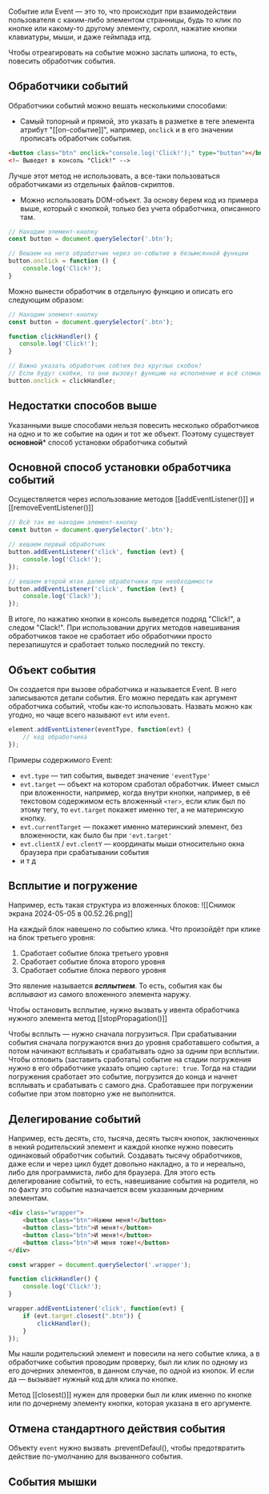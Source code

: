 ```table-of-contents
```
Событие или Event — это то, что происходит при взаимодействии пользователя с каким-либо элементом странницы, будь то клик по кнопке или какому-то другому элементу, скролл, нажатие кнопки клавиатуры, мыши, и даже геймпада итд.

Чтобы отреагировать на событие можно заслать шпиона, то есть, повесить обработчик события.

## Обработчики событий
Обработчики событий можно вешать несколькими способами:
- Самый топорный и прямой, это указать в разметке в теге элемента атрибут "[[on-событие]]", например, `onclick` и в его значении прописать обработчик события.
```html
<button class="btn" onclick="console.log('Click!');" type="button"></button>
<!— Выведет в консоль "Click!" -->
```
Лучше этот метод не использовать, а все-таки пользоваться обработчиками из отдельных файлов-скриптов. 

- Можно использовать DOM-объект. За основу берем код из примера выше, который с кнопкой, только без учета обработчика, описанного там.
```js
// Находим элемент-кнопку
const button = document.querySelector('.btn');

// Вешаем на него обработчик через on-событие в безымсянной функции
button.onclick = function () {
	console.log('Click!');
}
```
 Можно вынести обработчик в отдельную функцию и описать его следующим образом:
 ```js
 // Находим элемент-кнопку
const button = document.querySelector('.btn');

function clickHandler() {
	console.log('Click!');
}

// Важно указать обработчик собтия без круглых скобок!
// Если будут скобки, то они вызовут функцию на исполнение и всё сломается
button.onclick = clickHandler;
```

## Недостатки способов выше
Указанными выше способами нельзя повесить несколько обработчиков на одно и то же событие на один и тот же объект. Поэтому существует **основной*** способ установки обработчика событий

## Основной способ установки обработчика событий
Осуществляется через использование методов [[addEventListener()]] и [[removeEventListener()]]

```js
// Всё так же находим элемент-кнопку
const button = document.querySelector('.btn');

// вешаем первый обработчик
button.addEventListener('click', function (evt) {
	console.log('Click!');
});

// вешаем второй итак далее обработчики при необходимости
button.addEventListener('click', function (evt) {
	console.log('Clack!');
});
```

В итоге, по нажатию кнопки в консоль выведется подряд "Click!", а следом "Clack!". При использовании других методов навешивания обработчиков такое не сработает ибо обработчики просто перезапишутся и сработает только последний по тексту.

## Объект события
Он создается при вызове обработчика и называется Event. В него записываются детали события. Его можно передать как аргумент обработчика событий, чтобы как-то использовать. Назвать можно как угодно, но чаще всего называют `evt` или `event`.

```js
element.addEventListener(eventType, function(evt) {
	// код обработчика
});
```

Примеры содержимого Event:
- `evt.type` — тип события, выведет значение `'eventType'`
- `evt.target` — объект на котором сработал обработчик. Имеет смысл при вложенности, например, когда внутри кнопки, например, в её текстовом содержимом есть вложенный `<тег>`, если клик был по этому тегу, то `evt.target` покажет именно тег, а не материнскую кнопку.
- `evt.currentTarget` — покажет именно материнский элемент, без вложенности, как было бы при `'evt.target'`
- `evt.clientX` / `evt.clentY` — координаты мыши относительно окна браузера при срабатывании события
- и т д

## Всплытие и погружение
Например, есть такая структура из вложенных блоков:
![[Снимок экрана 2024-05-05 в 00.52.26.png]]

На каждый блок навешено по событию клика. Что произойдёт при клике на блок третьего уровня:
1) Сработает событие блока третьего уровня
2) Сработает событие блока второго уровня
3) Сработает событие блока первого уровня

Это явление называется ***всплытием***. То есть, события как бы *всплывают* из самого вложенного элемента наружу.

Чтобы остановить всплытие, нужно вызвать у ивента обработчика нужного элемента метод [[stopPropagation()]]

Чтобы всплыть — нужно сначала погрузиться. При срабатывании события сначала погружаются вниз до уровня сработавшего события, а потом начинают всплывать и срабатывать одно за одним при всплытии. Чтобы отловить (заставить сработать) событие на стадии погружения нужно в его обработчике указать опцию `capture: true`. Тогда на стадии погружения сработает это событие, погрузится до конца и начнет всплывать и срабатывать с самого дна. Сработавшее при погружении событие при этом повторно уже не выполнится.

## Делегирование событий
Например, есть десять, сто, тысяча, десять тысяч кнопок, заключенных в некий родительский элемент и каждой кнопке нужно повесить одинаковый обработчик событий. Создавать тысячу обработчиков, даже если и через цикл будет довольно накладно, а то и нереально, либо для программиста, либо для браузера. Для этого есть делегирование событий, то есть, навешивание события на родителя, но по факту это событие назначается всем указанным дочерним элементам.

```html
<div class="wrapper">
	<button class="btn">Нажми меня!</button>
	<button class="btn">И меня!</button>
	<button class="btn">И меня!</button>
	<button class="btn">И меня тоже!</button>
</div>
```

```js
const wrapper = document.querySelector('.wrapper');

function clickHandler() {
	console.log('Click!');
}

wrapper.addEventListener('click', function(evt) {
	if (evt.target.closest(".btn")) {
		clickHandler();
	} 
});
```

Мы нашли родительский элемент и повесили на него событие клика, а в обработчике события проводим проверку, был ли клик по одному из его дочерних элементов, в данном случае, по одной из кнопок. И если да — вызывает нужный код для клика по кнопке.

Метод [[closest()]] нужен для проверки был ли клик именно по кнопке или по дочернему элементу кнопки, которая указана в его аргументе.

## Отмена стандартного действия события
Объекту `event` нужно вызвать .preventDefaul(), чтобы предотвратить действие по-умолчанию для вызванного события.

## События мышки